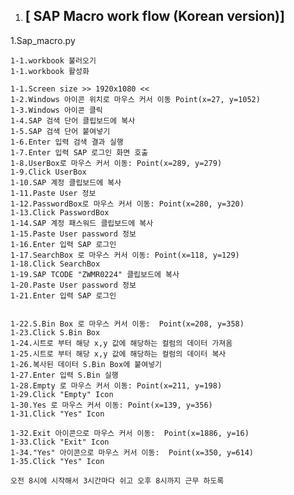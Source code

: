 1. ## [ SAP Macro work flow (Korean version)]

1.Sap_macro.py</br>

    1-1.workbook 불러오기
    1-1.workbook 활성화 

    1-1.Screen size >> 1920x1080 << 
    1-2.Windows 아이콘 위치로 마우스 커서 이동 Point(x=27, y=1052)
    1-3.Windows 아이콘 클릭
    1-4.SAP 검색 단어 클립보드에 복사
    1-5.SAP 검색 단어 붙여넣기
    1-6.Enter 입력 검색 결과 실행
    1-7.Enter 입력 SAP 로그인 화면 호출
    1-8.UserBox로 마우스 커서 이동: Point(x=289, y=279)
    1-9.Click UserBox
    1-10.SAP 계정 클립보드에 복사
    1-11.Paste User 정보
    1-12.PasswordBox로 마우스 커서 이동: Point(x=280, y=320)
    1-13.Click PasswordBox
    1-14.SAP 계정 패스워드 클립보드에 복사
    1-15.Paste User password 정보
    1-16.Enter 입력 SAP 로그인 
    1-17.SearchBox 로 마우스 커서 이동: Point(x=118, y=129)
    1-18.Click SearchBox
    1-19.SAP TCODE "ZWMR0224" 클립보드에 복사
    1-20.Paste User password 정보
    1-21.Enter 입력 SAP 로그인 
    
    
    1-22.S.Bin Box 로 마우스 커서 이동:  Point(x=208, y=358)
    1-23.Click S.Bin Box
    1-24.시트로 부터 해당 x,y 값에 해당하는 컬럼의 데이터 가져옴
    1-25.시트로 부터 해당 x,y 값에 해당하는 컬럼의 데이터 복사
    1-26.복사된 데이터 S.Bin Box에 붙여넣기
    1-27.Enter 입력 S.Bin 실행
    1-28.Empty 로 마우스 커서 이동: Point(x=211, y=198)
    1-29.Click "Empty" Icon
    1-30.Yes 로 마우스 커서 이동: Point(x=139, y=356)
    1-31.Click "Yes" Icon

    1-32.Exit 아이콘으로 마우스 커서 이동:  Point(x=1886, y=16)
    1-33.Click "Exit" Icon
    1-34."Yes" 아이콘으로 마우스 커서 이동:  Point(x=350, y=614)
    1-35.Click "Yes" Icon

    오전 8시에 시작해서 3시간마다 쉬고 오후 8시까지 근무 하도록 